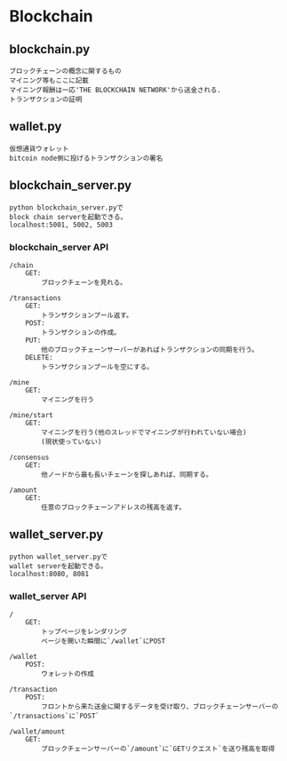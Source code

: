 # Blockchain

## blockchain.py
```
ブロックチェーンの概念に関するもの
マイニング等もここに記載
マイニング報酬は一応'THE BLOCKCHAIN NETWORK'から送金される.
トランザクションの証明
```

## wallet.py
```
仮想通貨ウォレット
bitcoin node側に投げるトランザクションの署名
```

## blockchain_server.py
```
python blockchain_server.pyで
block chain serverを起動できる。
localhost:5001, 5002, 5003
```

### blockchain_server API
```
/chain
    GET:
        ブロックチェーンを見れる。

/transactions
    GET:
        トランザクションプール返す。
    POST:
        トランザクションの作成。
    PUT:
        他のブロックチェーンサーバーがあればトランザクションの同期を行う。
    DELETE:
        トランザクションプールを空にする。

/mine
    GET:
        マイニングを行う

/mine/start
    GET:
        マイニングを行う(他のスレッドでマイニングが行われていない場合)
        (現状使っていない)

/consensus
    GET:
        他ノードから最も長いチェーンを探しあれば、同期する。

/amount
    GET:
        任意のブロックチェーンアドレスの残高を返す。

```

## wallet_server.py
```
python wallet_server.pyで
wallet serverを起動できる。
localhost:8080, 8081
```

### wallet_server API
```
/
    GET:
        トップページをレンダリング
        ページを開いた瞬間に`/wallet`にPOST

/wallet
    POST:
        ウォレットの作成

/transaction
    POST:
        フロントから来た送金に関するデータを受け取り、ブロックチェーンサーバーの`/transactions`に`POST`

/wallet/amount
    GET:
        ブロックチェーンサーバーの`/amount`に`GETリクエスト`を送り残高を取得
```
